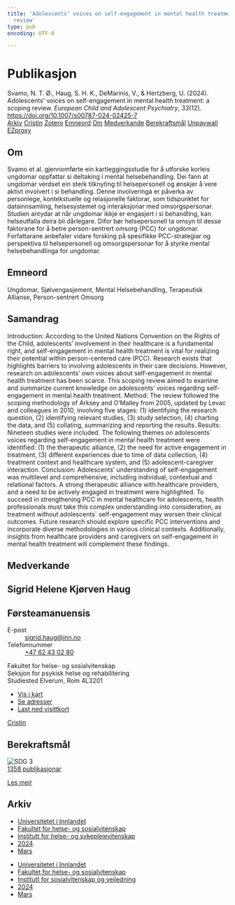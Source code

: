 ```yaml
---
title: 'Adolescents’ voices on self-engagement in mental health treatment: a scoping
  review'
type: pub
encoding: UTF-8

---
```

<h1>Publikasjon</h1>
<article id="csl-bib-container-3CNDVIKJ" class="csl-bib-container">
  <div class="csl-bib-body"> <div class="csl-entry">Svamo, N. T. Ø., Haug, S. H. K., DeMarinis, V., &#38; Hertzberg, U. (2024). Adolescents’ voices on self-engagement in mental health treatment: a scoping review. <i>European Child and Adolescent Psychiatry</i>, <i>33</i>(12). <a href="https://doi.org/10.1007/s00787-024-02425-7">https://doi.org/10.1007/s00787-024-02425-7</a></div> </div>
  <div class="csl-bib-buttons">
    <a href="#taxonomy-article-3CNDVIKJ" alt="archive" class="csl-bib-button">Arkiv</a>
    <a href="https://app.cristin.no/results/show.jsf?id=2257546" alt="Cristin" class="csl-bib-button">Cristin</a>
    <a href="http://zotero.org/groups/5881554/items/3CNDVIKJ" alt="Zotero" class="csl-bib-button">Zotero</a>
    <a href="#keywords-article-3CNDVIKJ" alt="keywords" class="csl-bib-button">Emneord</a>
    <a href="#about-article-3CNDVIKJ" alt="about_pub" class="csl-bib-button">Om</a>
    <a href="#contributors-article-3CNDVIKJ" alt="contributors" class="csl-bib-button">Medverkande</a>
    <a href="#sdg-article-3CNDVIKJ" alt="sdg" class="csl-bib-button">Berekraftsmål</a>
    <a href="https://link.springer.com/content/pdf/10.1007/s00787-024-02425-7.pdf" alt="Unpaywall" class="csl-bib-button">Unpaywall</a>
    <a href="https://link.springer.com/content/pdf/10.1007/s00787-024-02425-7.pdf" alt="EZproxy" class="csl-bib-button">EZproxy</a>
  </div>
  <div id="csl-bib-meta-container-3CNDVIKJ"></div>
</article>
<div id="csl-bib-meta-3CNDVIKJ" class="csl-bib-meta">
  <article id="about-article-3CNDVIKJ" class="about_pub-article">
    <h1>Om</h1>
    Svamo et al. gjennomførte ein kartleggingsstudie for å utforske korleis ungdomar oppfattar si deltaking i mental helsebehandling. Dei fann at ungdomar verdset ein sterk tilknyting til helsepersonell og ønskjer å vere aktivt involvert i si behandling. Denne involveringa er påverka av personlege, kontekstuelle og relasjonelle faktorar, som tidspunktet for datainnsamling, helsesystemet og interaksjonar med omsorgspersonar. Studien antydar at når ungdomar ikkje er engasjert i si behandling, kan helseutfalla deira bli dårlegare. Difor bør helsepersonell ta omsyn til desse faktorane for å betre person-sentrert omsorg (PCC) for ungdomar. Forfattarane anbefaler vidare forsking på spesifikke PCC-strategiar og perspektiva til helsepersonell og omsorgspersonar for å styrke mental helsebehandlinga for ungdomar.
  </article>
  <article id="keywords-article-3CNDVIKJ" class="keywords-article">
    <h1>Emneord</h1>
    Ungdomar, Sjølvengasjement, Mental Helsebehandling, Terapeutisk Allianse, Person-sentrert Omsorg
  </article>
  <article id="abstract-article-3CNDVIKJ" class="abstract-article">
    <h1>Samandrag</h1>
    Introduction: According to the United Nations Convention on the Rights of the Child, adolescents’ involvement in their  
healthcare is a fundamental right, and self-engagement in mental health treatment is vital for realizing their potential  
within person-centered care (PCC). Research exists that highlights barriers to involving adolescents in their care decisions.  
However, research on adolescents’ own voices about self-engagement in mental health treatment has been scarce. This  
scoping review aimed to examine and summarize current knowledge on adolescents’ voices regarding self-engagement  
in mental health treatment. Method: The review followed the scoping methodology of Arksey and O’Malley from 2005,  
updated by Levac and colleagues in 2010, involving five stages: (1) identifying the research question, (2) identifying relevant studies, (3) study selection, (4) charting the data, and (5) collating, summarizing and reporting the results. Results:  
Nineteen studies were included. The following themes on adolescents` voices regarding self-engagement in mental health  
treatment were identified: (1) the therapeutic alliance, (2) the need for active engagement in treatment, (3) different experiences due to time of data collection, (4) treatment context and healthcare system, and (5) adolescent-caregiver interaction.  
Conclusion: Adolescents’ understanding of self-engagement was multilevel and comprehensive, including individual, contextual and relational factors. A strong therapeutic alliance with healthcare providers, and a need to be actively engaged  
in treatment were highlighted. To succeed in strengthening PCC in mental healthcare for adolescents, health professionals  
must take this complex understanding into consideration, as treatment without adolescents` self-engagement may worsen  
their clinical outcomes. Future research should explore specific PCC interventions and incorporate diverse methodologies  
in various clinical contexts. Additionally, insights from healthcare providers and caregivers on self-engagement in mental  
health treatment will complement these findings.
  </article>
  <article id="contributors-article-3CNDVIKJ" class="contributors-article">
    <h1>Medverkande</h1>
    <div class="personas"> <div class="vrtx-hinn-person-card"> <div class="photo"> <i class="lar la-user-circle missing-person"></i> </div> <div class="info"> <hgroup><h1>Sigrid Helene Kjørven Haug</h1> <h2>Førsteamanuensis</h2> </hgroup><dl> <dt>E-post</dt> <dd> <a href="mailto:sigrid.haug@inn.no">sigrid.haug@inn.no</a> </dd> <dt>Telefonnummer</dt> <dd><a href="tel:+4762430280"> +47 62 43 02 80 </a></dd> </dl> <p> Fakultet for helse- og sosialvitenskap<br> Seksjon for psykisk helse og rehabilitering<br> Studiested Elverum, Rom 4L3201 </p> <ul class="vrtx-hinn-links"> <li><a href="https://www.google.com/maps?q=60.88177,11.53669">Vis i kart</a></li> <li><a href="https://www.inn.no/finn-en-ansatt/sigrid-haug.html#vrtx-hinn-addresses">Se adresser</a></li> <li><a href="https://www.inn.no/finn-en-ansatt/sigrid-haug.html?vrtx=vcf">Last ned visittkort</a></li> </ul> </div> </div> <a href="https://app.cristin.no/persons/show.jsf?id=414155" alt="Cristin URL" class="personas-cristin">Cristin</a> </div>
  </article>
  <article id="sdg-article-3CNDVIKJ" class="sdg-article">
    <h1>Berekraftsmål</h1>
    <div class="sdg-container"><div id="sdg3" class="sdg">
        <img src="{{< params subfolder >}}images/sdg/sdg03_nn.png" class="image" alt="SDG 3">
        <div class="sdg-overlay">
          <a href="/nn/archive/?key=?sdg=3#archive" class="sdg-publication-count"><span>1358</span> publikasjonar</a>
          <p><a href="https://fn.no/om-fn/fns-baerekraftsmaal/god-helse-og-livskvalitet?lang=nno-NO" class="sdg-read-more">Les meir</a></p>
        </div>
      </div></div>
  </article>
  <article id="taxonomy-article-3CNDVIKJ" class="taxonomy-article">
    <h1>Arkiv</h1>
    <ul>
      <li>
        <a href="/nn/archive/?key=3DCRN523">Universitetet i Innlandet</a>
      </li>
      <li>
        <a href="/nn/archive/?key=IDKFS3MX">Fakultet for helse- og sosialvitenskap</a>
      </li>
      <li>
        <a href="/nn/archive/?key=GTV4ECMZ">Institutt for helse- og sykepleievitenskap</a>
      </li>
      <li>
        <a href="/nn/archive/?key=KNN5LNR7">2024</a>
      </li>
      <li>
        <a href="/nn/archive/?key=79EMMY6R">Mars</a>
      </li>
    </ul>
    <ul>
      <li>
        <a href="/nn/archive/?key=3DCRN523">Universitetet i Innlandet</a>
      </li>
      <li>
        <a href="/nn/archive/?key=IDKFS3MX">Fakultet for helse- og sosialvitenskap</a>
      </li>
      <li>
        <a href="/nn/archive/?key=CU4VFGCV">Institutt for sosialvitenskap og veiledning</a>
      </li>
      <li>
        <a href="/nn/archive/?key=85HRZ8WX">2024</a>
      </li>
      <li>
        <a href="/nn/archive/?key=6ZVPTWE5">Mars</a>
      </li>
    </ul>
  </article>
</div>
